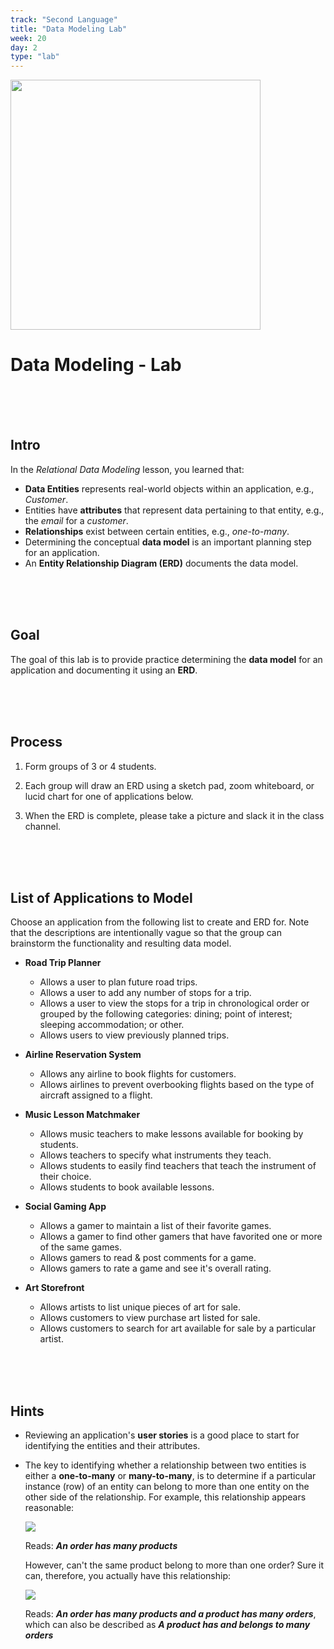 ```yaml
---
track: "Second Language"
title: "Data Modeling Lab"
week: 20
day: 2
type: "lab"
---
```



<img src="https://i.imgur.com/qz8V0NX.png" width="400">

# Data Modeling - Lab

<br>
<br>
<br>



## Intro

In the _Relational Data Modeling_ lesson, you learned that:

- **Data Entities** represents real-world objects within an application, e.g., _Customer_.
- Entities have **attributes** that represent data pertaining to that entity, e.g., the _email_ for a _customer_.
- **Relationships** exist between certain entities, e.g., _one-to-many_.
- Determining the conceptual **data model** is an important planning step for an application.
- An **Entity Relationship Diagram (ERD)** documents the data model.


<br>
<br>
<br>




## Goal

The goal of this lab is to provide practice determining the **data model** for an application and documenting it using an **ERD**.


<br>
<br>
<br>



## Process

1. Form groups of 3 or 4 students.

2. Each group will draw an ERD using a sketch pad, zoom whiteboard, or lucid chart for one of applications below.

3. When the ERD is complete, please take a picture and slack it in the class channel.


<br>
<br>
<br>



## List of Applications to Model

Choose an application from the following list to create and ERD for.  Note that the descriptions are intentionally vague so that the group can brainstorm the functionality and resulting data model. 

- **Road Trip Planner**
	- Allows a user to plan future road trips.
	- Allows a user to add any number of stops for a trip.
	- Allows a user to view the stops for a trip in chronological order or grouped by the following categories: dining; point of interest; sleeping accommodation; or other.
	- Allows users to view previously planned trips.

- **Airline Reservation System**
	- Allows any airline to book flights for customers.
	- Allows airlines to prevent overbooking flights based on the type of aircraft assigned to a flight.

- **Music Lesson Matchmaker**
	- Allows music teachers to make lessons available for booking by students.
	- Allows teachers to specify what instruments they teach.
	- Allows students to easily find teachers that teach the instrument of their choice.
	- Allows students to book available lessons.

- **Social Gaming App**
	- Allows a gamer to maintain a list of their favorite games.
	- Allows a gamer to find other gamers that have favorited one or more of the same games.
	- Allows gamers to read & post comments for a game.
	- Allows gamers to rate a game and see it's overall rating.
	
- **Art Storefront**
	- Allows artists to list unique pieces of art for sale.
	- Allows customers to view purchase art listed for sale.
	- Allows customers to search for art available for sale by a particular artist. 


<br>
<br>
<br>


## Hints

- Reviewing an application's **user stories** is a good place to start for identifying the entities and their attributes.

- The key to identifying whether a relationship between two entities is either a **one-to-many** or **many-to-many**, is to determine if a particular instance (row) of an entity can belong to more than one entity on the other side of the relationship. For example, this relationship appears reasonable:
	
	<img src="https://i.imgur.com/SWV1d0F.png">
	
	Reads: **_An order has many products_**
	
	However, can't the same product belong to more than one order?  Sure it can, therefore, you actually have this relationship:
	
	<img src="https://i.imgur.com/BuihJkP.png">
	
	Reads: **_An order has many products and a product has many orders_**, which can also be described as **_A product has and belongs to many orders_**